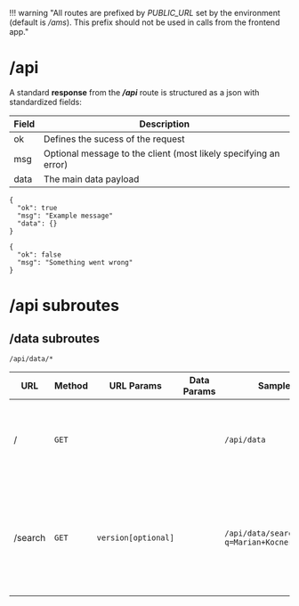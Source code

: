 !!! warning "All routes are prefixed by _PUBLIC\_URL_ set by the environment (default is _/ams_). This prefix should not be used in calls from the frontend app."

/api
====
A standard **response** from the **_/api_** route is structured as a json with standardized fields:

| Field | Description |
| ----- | ----------- |
| ok | Defines the sucess of the request |
| msg | Optional message to the client (most likely specifying an error) |
| data | The main data payload |

```
{
  "ok": true
  "msg": "Example message"
  "data": {}
}
```
```
{
  "ok": false
  "msg": "Something went wrong"
}
```

/api subroutes
====

/data subroutes
----
`/api/data/*`

| URL | Method | URL Params | Data Params | Sample Call | Notes |
| --- | ------ | ---------- | ----------- | ----------- | ----- |
| / | `GET` | | | `/api/data` | Root route, all subroutes serve as forwards to the Data API |
| /search | `GET` | `version[optional]` | | `/api/data/search?q=Marian+Kocner&version=v3` | Accepts and forwards all the parameters of the /search query from the Data API |
